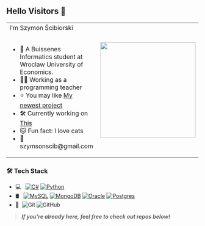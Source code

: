 ## Hello Visitors 👋

<table>
  <tr>
    <td>
      I'm Szymon Ścibiorski <br><br>
      <ul>
        <li>📖 A Buissenes Informatics student at Wroclaw University of Economics.</li>
        <li>👨‍🏫 Working as a programming teacher
        <li>⭐ You may like <a href="https://github.com/SzymonScib/Json_DBMS">My newest project</a></li>
	<li>🛠	Currently working on <a href="https://github.com/SzymonScib/EpochVCS">This</a></li>
        <li>🐱 Fun fact: I love cats</li>
        <li>📧 szymsonscib@gmail.com </li>
      </ul>
    </td>
    <td>
      <img src="https://github.com/user-attachments/assets/e981b8a8-b4e9-4788-b3fe-9fb733057b8d" width="250"/>
    </td>
  </tr>
</table>

### 🛠 Tech Stack

- 💻 &#160; 
	[![C#](https://custom-icon-badges.demolab.com/badge/C%23-%23239120.svg?logo=cshrp&logoColor=white)](#)
[![Python](https://img.shields.io/badge/Python-3776AB?logo=python&logoColor=fff)](#)
- 🛢 &#160; [![MySQL](https://img.shields.io/badge/MySQL-4479A1?logo=mysql&logoColor=fff)](#)
[![MongoDB](https://img.shields.io/badge/MongoDB-%234ea94b.svg?logo=mongodb&logoColor=white)](#)
[![Oracle](https://custom-icon-badges.demolab.com/badge/Oracle-F80000?logo=oracle&logoColor=fff)](#)
[![Postgres](https://img.shields.io/badge/Postgres-%23316192.svg?logo=postgresql&logoColor=white)](#)
- 🔧 &#160;![Git](https://img.shields.io/badge/-Git-333333?style=flat&logo=git)
![GitHub](https://img.shields.io/badge/-GitHub-333333?style=flat&logo=github)


> ***If you're already here, feel free to check out repos below!***
